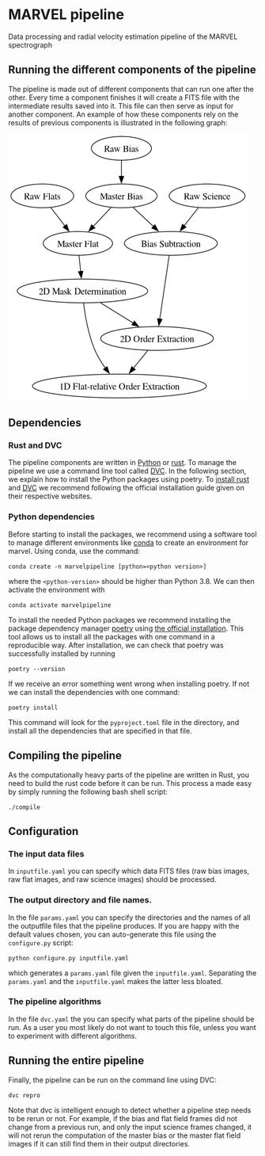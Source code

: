 # MARVEL pipeline
Data processing and radial velocity estimation pipeline of the MARVEL spectrograph


## Running the different components of the pipeline

The pipeline is made out of different components that can run one after the other. Every time a component finishes it will create a FITS file with the intermediate results saved into it. This file can then serve as input for another component. An example of how these components rely on the results of previous components is illustrated in the following graph:

![Components needed to create an "Optimal Science Extraction" image and how these are in turn dependent on other components.](./Docs/Images/my_output_file.png "Optimal Extraction")


## Dependencies

### Rust and DVC

The pipeline components are written in [Python](https://www.python.org/) or [rust](https://foundation.rust-lang.org/). To manage the pipeline we use a command line tool called [DVC](https://dvc.org/). In the following section, we explain how to install the Python packages using poetry. To [install rust](https://www.rust-lang.org/tools/install) and [DVC](https://dvc.org/#get-started-dvc) we recommend following the official installation guide given on their respective websites. 

### Python dependencies

Before starting to install the packages, we recommend using a software tool to manage different environments like [conda](https://docs.conda.io/projects/conda/en/stable/commands/create.html) to create an environment for marvel. Using conda, use the command:

```
conda create -n marvelpipeline [python=<python version>]
```

where the `<python-version>` should be higher than Python 3.8. We can then activate the environment with

```
conda activate marvelpipeline
```

To install the needed Python packages we recommend installing the package dependency manager [poetry](https://python-poetry.org/) using [the official installation](https://python-poetry.org/docs/). This tool allows us to install all the packages with one command in a reproducible way. After installation, we can check that poetry was successfully installed by running

```
poetry --version
```

If we receive an error something went wrong when installing poetry. If not we can install the dependencies with one command:

```
poetry install
```

This command will look for the `pyproject.toml` file in the directory, and install all the dependencies that are specified in that file.

## Compiling the pipeline

As the computationally heavy parts of the pipeline are written in Rust, you need to build the rust code before it can be run. This process a made easy by simply running the following bash shell script:

```
./compile
```


## Configuration

### The input data files

In `inputfile.yaml` you can specify which data FITS files (raw bias images, raw flat images, and raw science images) should be processed. 


### The output directory and file names.

In the file `params.yaml` you can specify the directories and the names of all the outputfile files that the pipeline produces. If you are happy with the default values chosen, you can auto-generate this file using the `configure.py` script:

```
python configure.py inputfile.yaml
```

which generates a `params.yaml` file given the `inputfile.yaml`. Separating the `params.yaml` and the `inputfile.yaml` makes the latter less bloated.


### The pipeline algorithms

In the file `dvc.yaml` the you can specify what parts of the pipeline should be run. As a user you most likely do not want to touch this file, unless you want to experiment with different algorithms.


## Running the entire pipeline

Finally, the pipeline can be run on the command line using DVC:

```
dvc repro
```

Note that dvc is intelligent enough to detect whether a pipeline step needs to be rerun or not. For example, if the bias and flat field frames did not change from a previous run, and only the input science frames changed, it will not rerun the computation of the master bias or the master flat field images if it can still find them in their output directories.


